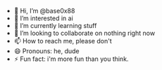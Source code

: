 - 👋 Hi, I’m @base0x88
- 👀 I’m interested in ai
- 🌱 I’m currently learning stuff
- 💞️ I’m looking to collaborate on nothing right now
- 📫 How to reach me, please don't
- 😄 Pronouns: he, dude
- ⚡ Fun fact: i'm more fun than you think.

<!---
base0x88/base0x88 is a ✨ special ✨ repository because its `README.md` (this file) appears on your GitHub profile.
You can click the Preview link to take a look at your changes.
--->
